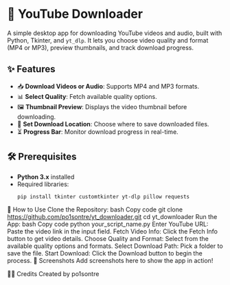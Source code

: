 # 🎥 YouTube Downloader

A simple desktop app for downloading YouTube videos and audio, built with Python, Tkinter, and `yt_dlp`. It lets you choose video quality and format (MP4 or MP3), preview thumbnails, and track download progress.

## ✨ Features
- 📥 **Download Videos or Audio**: Supports MP4 and MP3 formats.
- 📊 **Select Quality**: Fetch available quality options.
- 🖼️ **Thumbnail Preview**: Displays the video thumbnail before downloading.
- 📁 **Set Download Location**: Choose where to save downloaded files.
- ⏳ **Progress Bar**: Monitor download progress in real-time.

## 🛠️ Prerequisites
- **Python 3.x** installed
- Required libraries:
   ```bash
   pip install tkinter customtkinter yt-dlp pillow requests
🚀 How to Use
Clone the Repository:
bash
Copy code
git clone https://github.com/po1sontre/yt_downloader.git
cd yt_downloader
Run the App:
bash
Copy code
python your_script_name.py
Enter YouTube URL:
Paste the video link in the input field.
Fetch Video Info:
Click the Fetch Info button to get video details.
Choose Quality and Format:
Select from the available quality options and formats.
Select Download Path:
Pick a folder to save the file.
Start Download:
Click the Download button to begin the process.
🎨 Screenshots
Add screenshots here to show the app in action!

👨‍💻 Credits
Created by po1sontre
